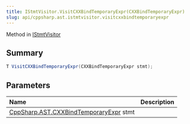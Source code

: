 ```yaml
---
title: IStmtVisitor.VisitCXXBindTemporaryExpr(CXXBindTemporaryExpr)
slug: api/cppsharp.ast.istmtvisitor.visitcxxbindtemporaryexpr
---
```

Method in [IStmtVisitor](/api/cppsharp/ast/istmtvisitor)

## Summary



```csharp
T VisitCXXBindTemporaryExpr(CXXBindTemporaryExpr stmt);
```

## Parameters

|Name|Description|
|:---|:---|
|[CppSharp.AST.CXXBindTemporaryExpr](/api/cppsharp/ast/cxxbindtemporaryexpr) stmt||

